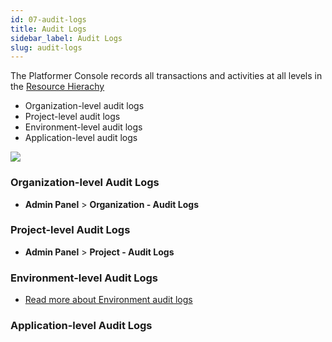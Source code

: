 ```yaml
---
id: 07-audit-logs
title: Audit Logs
sidebar_label: Audit Logs
slug: audit-logs
---
```


The Platformer Console records all transactions and activities at all levels in the [Resource Hierachy](./resource-hierachies)
- Organization-level audit logs
- Project-level audit logs
- Environment-level audit logs
- Application-level audit logs

![](/img/docs/audit-logs-1.png)


### Organization-level Audit Logs

- **Admin Panel** > **Organization - Audit Logs**

### Project-level Audit Logs

- **Admin Panel** > **Project - Audit Logs**

### Environment-level Audit Logs

- [Read more about Environment audit logs](../04-environments/activity-logs)

### Application-level Audit Logs

<!-- - [Read more about Application audit Logs](../06-applications/activity-logs) -->
